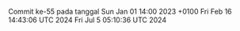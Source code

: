 Commit ke-55 pada tanggal Sun Jan 01 14:00 2023 +0100
Fri Feb 16 14:43:06 UTC 2024
Fri Jul  5 05:10:36 UTC 2024
